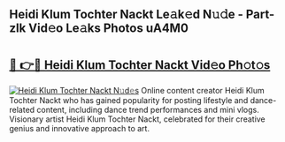 ## Heidi Klum Tochter Nackt Le𝚊k𝚎d N𝚞𝚍e - Part-zlk Vid𝚎o Le𝚊ks Photos uA4M0

# <h2><a href="http://fb3jj1e.evod.top/?m=Heidi+Klum+Tochter+Nackt">🔗 👉🔴 Heidi Klum Tochter Nackt Vid𝚎o Ph𝚘t𝚘s</a></h2>

[![Heidi Klum Tochter Nackt N𝚞d𝚎s](https://i.imgur.com/8V9OHl7.gif)](http://fb3jj1e.evod.top/?m=Heidi+Klum+Tochter+Nackt)
Online content creator Heidi Klum Tochter Nackt who has gained popularity for posting lifestyle and dance-related content, including dance trend performances and mini vlogs. Visionary artist Heidi Klum Tochter Nackt, celebrated for their creative genius and innovative approach to art. 
